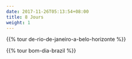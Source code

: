 ```yaml
---
date: 2017-11-26T05:13:54+08:00
title: 8 Jours
weight: 1
---
```


{{% tour de-rio-de-janeiro-a-belo-horizonte %}}

{{% tour bom-dia-brazil %}}
